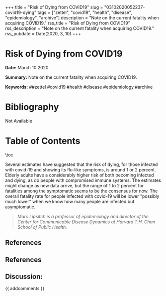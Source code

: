 +++
title = "Risk of Dying from COVID19"
slug = "03102020052237-covid19-dying"
tags = ["zettel", "covid19", "health", "disease", "epidemiology", "archive"]
description = "Note on the current fatality when acquiring COVID19."
rss_title = "Risk of Dying from COVID19"
rss_description = "Note on the current fatality when acquiring COVID19."
rss_pubdate = Date(2020, 3, 10)
+++



Risk of Dying from COVID19
=========

**Date:** March 10 2020

**Summary:** Note on the current fatality when acquiring COVID19.

**Keywords:** ##zettel #covid19 #health #disease #epidemiology  #archive

Bibliography
==========

Not Available

Table of Contents
=========

\toc

Several estimates have suggested that the risk of dying, for those infected with covid-19 and showing its flu-like symptoms, is around 1 or 2 percent. Elderly adults have a considerably higher risk of both becoming infected and dying, as do people with compromised immune systems. The estimates might change as new data arrive, but the range of 1 to 2 percent for fatalities among the symptomatic seems to be the consensus for now. The overall fatality rate for people infected with covid-19 will be lower "possibly much lower" when we know how many people are infected but asymptomatic.

> *Marc Lipsitch is a professor of epidemiology and director of the Center for Communicable Disease Dynamics at Harvard T.H. Chan School of Public Health.*


## References

## References
## Discussion: 

{{ addcomments }}
